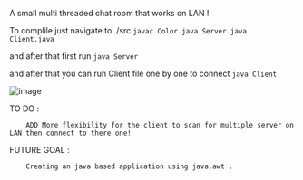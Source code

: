 A small multi threaded chat room that works on LAN ! 

  To complile just navigate to ./src
    ` javac Color.java Server.java Client.java `

  and after that first run 
    ` java Server ` 

  and after that you can run Client file one by one to connect 
     ` java Client ` 

  ![image](https://github.com/user-attachments/assets/4a89cb04-68d1-41bf-8675-7726180cb00f)


TO DO :
      
        ADD More flexibility for the client to scan for multiple server on LAN then connect to there one!      
     
FUTURE GOAL :
        
        Creating an java based application using java.awt .      
